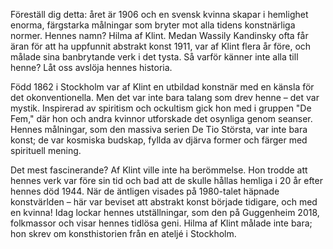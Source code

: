 Föreställ dig detta: året är 1906 och en svensk kvinna skapar i hemlighet enorma, färgstarka målningar som bryter mot alla tidens konstnärliga normer. Hennes namn? Hilma af Klint. Medan Wassily Kandinsky ofta får äran för att ha uppfunnit abstrakt konst 1911, var af Klint flera år före, och målade sina banbrytande verk i det tysta. Så varför känner inte alla till henne? Låt oss avslöja hennes historia.

Född 1862 i Stockholm var af Klint en utbildad konstnär med en känsla för det okonventionella. Men det var inte bara talang som drev henne – det var mystik. Inspirerad av spiritism och ockultism gick hon med i gruppen "De Fem," där hon och andra kvinnor utforskade det osynliga genom seanser. Hennes målningar, som den massiva serien De Tio Största, var inte bara konst; de var kosmiska budskap, fyllda av djärva former och färger med spirituell mening.

Det mest fascinerande? Af Klint ville inte ha berömmelse. Hon trodde att hennes verk var före sin tid och bad att de skulle hållas hemliga i 20 år efter hennes död 1944. När de äntligen visades på 1980-talet häpnade konstvärlden – här var beviset att abstrakt konst började tidigare, och med en kvinna! Idag lockar hennes utställningar, som den på Guggenheim 2018, folkmassor och visar hennes tidlösa geni. Hilma af Klint målade inte bara; hon skrev om konsthistorien från en ateljé i Stockholm.